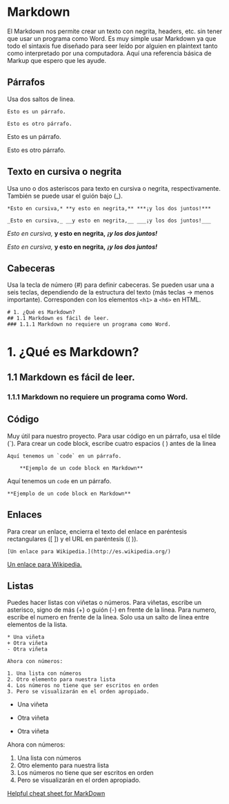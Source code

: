 # Markdown 
El Markdown nos permite crear un texto con negrita, headers, etc. sin tener que usar un programa como Word. Es muy simple usar Markdown ya que todo el sintaxis fue diseñado para seer leído por alguien en plaintext tanto como interpretado por una computadora. Aquí una referencia básica de Markup que espero que les ayude. 

## Párrafos
Usa dos saltos de linea. 

    Esto es un párrafo.
    
    Esto es otro párrafo.

Esto es un párrafo.

Esto es otro párrafo. 

## Texto en cursiva o negrita
Usa uno o dos asteriscos para texto en cursiva o negrita, respectivamente. También se puede usar el guión bajo (_).

    *Esto en cursiva,* **y esto en negrita,** ***¡y los dos juntos!***
    
    _Esto en cursiva,_ __y esto en negrita,__ ___¡y los dos juntos!___

*Esto en cursiva,* **y esto en negrita,** ***¡y los dos juntos!***

_Esto en cursiva,_ __y esto en negrita,__ ___¡y los dos juntos!___

## Cabeceras
Usa la tecla de número (#) para definir cabeceras. Se pueden usar una a seis teclas, dependiendo de la estructura del texto (más teclas → menos importante). Corresponden con los elementos `<h1>` a `<h6>` en HTML. 

    # 1. ¿Qué es Markdown?
    ## 1.1 Markdown es fácil de leer.
    ### 1.1.1 Markdown no requiere un programa como Word. 

# 1. ¿Qué es Markdown?
## 1.1 Markdown es fácil de leer.
### 1.1.1 Markdown no requiere un programa como Word. 

## Código
Muy útil para nuestro proyecto. Para usar código en un párrafo, usa el tilde (`). Para crear un code block, escribe cuatro espacios ( ) antes de la linea 

    Aquí tenemos un `code` en un párrafo. 
        
        **Ejemplo de un code block en Markdown**

Aquí tenemos un `code` en un párrafo. 
        
    **Ejemplo de un code block en Markdown**

## Enlaces
Para crear un enlace, encierra el texto del enlace en paréntesis rectangulares ([ ]) y el URL en paréntesis (( )). 

    [Un enlace para Wikipedia.](http://es.wikipedia.org/)

[Un enlace para Wikipedia.](http://es.wikipedia.org/)

## Listas
Puedes hacer listas con viñetas o números. Para viñetas, escribe un asterisco, signo de más (+) o guión (-) en frente de la linea. Para numero, escribe el numero en frente de la linea. Solo usa un salto de linea entre elementos de la lista. 

    * Una viñeta
    + Otra viñeta
    - Otra viñeta
    
    Ahora con números:
    
    1. Una lista con números
    2. Otro elemento para nuestra lista
    4. Los números no tiene que ser escritos en orden
    3. Pero se visualizarán en el orden apropiado. 

* Una viñeta
+ Otra viñeta
- Otra viñeta

Ahora con números:

1. Una lista con números
2. Otro elemento para nuestra lista
4. Los números no tiene que ser escritos en orden
3. Pero se visualizarán en el orden apropiado. 


[Helpful cheat sheet for MarkDown](https://github.com/adam-p/markdown-here/wiki/Markdown-Cheatsheet)
